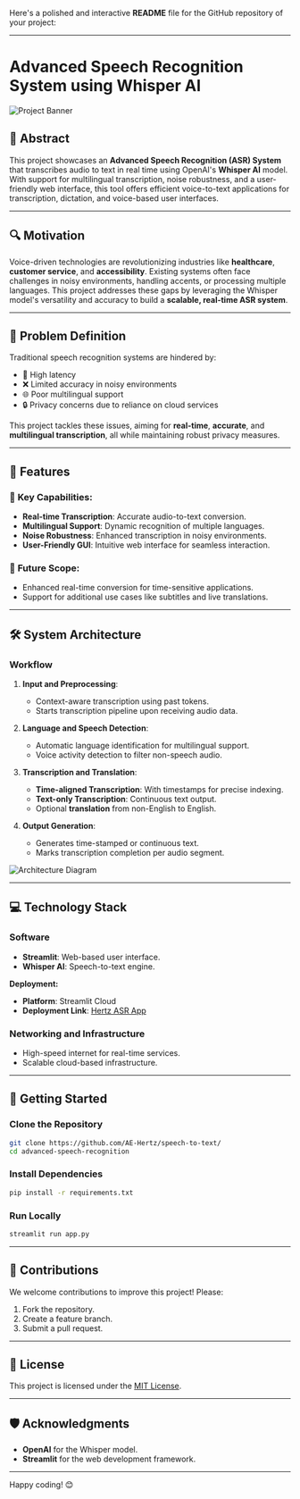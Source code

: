 Here's a polished and interactive **README** file for the GitHub repository of your project:

---

# Advanced Speech Recognition System using Whisper AI  

![Project Banner](https://via.placeholder.com/1200x400?text=Advanced+Speech+Recognition+with+Whisper+AI)

## 🚀 Abstract  
This project showcases an **Advanced Speech Recognition (ASR) System** that transcribes audio to text in real time using OpenAI's **Whisper AI** model. With support for multilingual transcription, noise robustness, and a user-friendly web interface, this tool offers efficient voice-to-text applications for transcription, dictation, and voice-based user interfaces.

---

## 🔍 Motivation  
Voice-driven technologies are revolutionizing industries like **healthcare**, **customer service**, and **accessibility**. Existing systems often face challenges in noisy environments, handling accents, or processing multiple languages. This project addresses these gaps by leveraging the Whisper model's versatility and accuracy to build a **scalable, real-time ASR system**.

---

## 🎯 Problem Definition  
Traditional speech recognition systems are hindered by:  
- 🚫 High latency  
- ❌ Limited accuracy in noisy environments  
- 🌐 Poor multilingual support  
- 🔒 Privacy concerns due to reliance on cloud services  

This project tackles these issues, aiming for **real-time**, **accurate**, and **multilingual transcription**, all while maintaining robust privacy measures.

---

## 🌟 Features  
### 📝 **Key Capabilities**:  
- **Real-time Transcription**: Accurate audio-to-text conversion.  
- **Multilingual Support**: Dynamic recognition of multiple languages.  
- **Noise Robustness**: Enhanced transcription in noisy environments.  
- **User-Friendly GUI**: Intuitive web interface for seamless interaction.  

### 🎯 **Future Scope**:  
- Enhanced real-time conversion for time-sensitive applications.  
- Support for additional use cases like subtitles and live translations.

---

## 🛠️ System Architecture  

### **Workflow**  
1. **Input and Preprocessing**:  
   - Context-aware transcription using past tokens.  
   - Starts transcription pipeline upon receiving audio data.  

2. **Language and Speech Detection**:  
   - Automatic language identification for multilingual support.  
   - Voice activity detection to filter non-speech audio.  

3. **Transcription and Translation**:  
   - **Time-aligned Transcription**: With timestamps for precise indexing.  
   - **Text-only Transcription**: Continuous text output.  
   - Optional **translation** from non-English to English.

4. **Output Generation**:  
   - Generates time-stamped or continuous text.  
   - Marks transcription completion per audio segment.  

![Architecture Diagram](https://github.com/user-attachments/assets/32a43cd9-e30e-4305-8e82-11a6669be80c)


---

## 💻 Technology Stack  
### **Software**  
- **Streamlit**: Web-based user interface.  
- **Whisper AI**: Speech-to-text engine.  


**Deployment:**  
- **Platform**: Streamlit Cloud  
- **Deployment Link**: [Hertz ASR App](https://hertz-asr.streamlit.app/)

### **Networking and Infrastructure**  
- High-speed internet for real-time services.  
- Scalable cloud-based infrastructure.  

---

## 🚀 Getting Started  

### Clone the Repository  
```bash  
git clone https://github.com/AE-Hertz/speech-to-text/  
cd advanced-speech-recognition  
```  

### Install Dependencies  
```bash  
pip install -r requirements.txt  
```  

### Run Locally  
```bash  
streamlit run app.py  
```  

---

## 🤝 Contributions  
We welcome contributions to improve this project! Please:  
1. Fork the repository.  
2. Create a feature branch.  
3. Submit a pull request.  

---

## 📄 License  
This project is licensed under the [MIT License](LICENSE).  

---

## 🛡️ Acknowledgments  
- **OpenAI** for the Whisper model.  
- **Streamlit** for the web development framework.  

---  

Happy coding! 😊  

 
